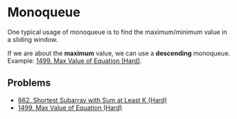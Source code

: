 # Monoqueue

One typical usage of monoqueue is to find the maximum/minimum value in a sliding window.

If we are about the **maximum** value, we can use a **descending** monoqueue. Example: [1499. Max Value of Equation \(Hard\)](https://leetcode.com/problems/max-value-of-equation/submissions/).

## Problems

* [862. Shortest Subarray with Sum at Least K \(Hard\)](https://leetcode.com/problems/shortest-subarray-with-sum-at-least-k/)
* [1499. Max Value of Equation \(Hard\)](https://leetcode.com/problems/max-value-of-equation/submissions/)

